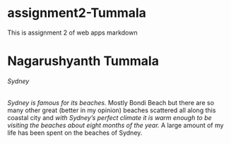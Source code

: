 # assignment2-Tummala
This is assignment 2 of web apps markdown
# Nagarushyanth Tummala #
###### Sydney ######
*Sydney is famous for its beaches.* Mostly Bondi Beach but there are so many other great (better in my opinion) beaches scattered all along this coastal city and *with Sydney’s perfect climate it is warm enough to be visiting the beaches about eight months of the year.* A large amount of my life has been spent on the beaches of Sydney.